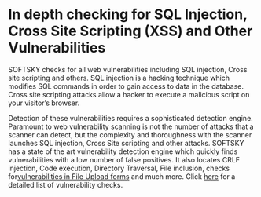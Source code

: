 **In depth checking for SQL Injection, Cross Site Scripting (XSS) and Other Vulnerabilities**
=============================================================================================

SOFTSKY checks for all web vulnerabilities including SQL injection,
Cross site scripting and others. SQL injection is a hacking technique
which modifies SQL commands in order to gain access to data in the
database. Cross site scripting attacks allow a hacker to execute a
malicious script on your visitor’s browser.

Detection of these vulnerabilities requires a sophisticated detection
engine. Paramount to web vulnerability scanning is not the number of
attacks that a scanner can detect, but the complexity and thoroughness
with the scanner launches SQL injection, Cross Site scripting and other
attacks. SOFTSKY has a state of the art vulnerability detection engine
which quickly finds vulnerabilities with a low number of false
positives. It also locates CRLF injection, Code execution, Directory
Traversal, File inclusion, checks for[vulnerabilities in File Upload
forms](http://www.softsky.com.ua/websitesecurity/upload-forms-threat/) and
much more. Click
[here](http://www.softsky.com.ua/support/vulnerability-checks/) for a
detailed list of vulnerability checks.
